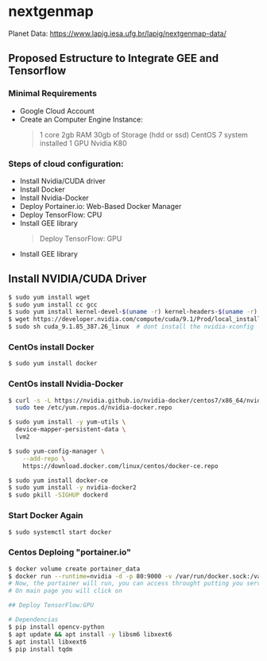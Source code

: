 # nextgenmap

Planet Data: https://www.lapig.iesa.ufg.br/lapig/nextgenmap-data/

## Proposed Estructure to Integrate GEE and Tensorflow

### Minimal Requirements
* Google Cloud Account
* Create an Computer Engine Instance:
    > 1 core
    > 2gb RAM
    > 30gb of Storage (hdd or ssd)
    > CentOS 7 system installed
    > 1 GPU Nvidia K80

### Steps of cloud configuration:
* Install Nvidia/CUDA driver
* Install Docker
* Install Nvidia-Docker
* Deploy Portainer.io: Web-Based Docker Manager
* Deploy TensorFlow: CPU
* Install GEE library
    > Deploy TensorFlow: GPU
* Install GEE library



## Install  NVIDIA/CUDA Driver
```sh
$ sudo yum install wget
$ sudo yum install cc gcc
$ sudo yum install kernel-devel-$(uname -r) kernel-headers-$(uname -r)
$ wget https://developer.nvidia.com/compute/cuda/9.1/Prod/local_installers/cuda_9.1.85_387.26_linux
$ sudo sh cuda_9.1.85_387.26_linux  # dont install the nvidia-xconfig
```

### CentOs install Docker
```sh
$ sudo yum install docker
```

### CentOs install Nvidia-Docker
```sh
$ curl -s -L https://nvidia.github.io/nvidia-docker/centos7/x86_64/nvidia-docker.repo | \ 
  sudo tee /etc/yum.repos.d/nvidia-docker.repo

$ sudo yum install -y yum-utils \
  device-mapper-persistent-data \
  lvm2

$ sudo yum-config-manager \
    --add-repo \
    https://download.docker.com/linux/centos/docker-ce.repo

$ sudo yum install docker-ce        
$ sudo yum install -y nvidia-docker2
$ sudo pkill -SIGHUP dockerd
```

### Start Docker Again
```sh
$ sudo systemctl start docker
```

### Centos Deploing "portainer.io"
``` sh
$ docker volume create portainer_data
$ docker run --runtime=nvidia -d -p 80:9000 -v /var/run/docker.sock:/var/run/docker.sock -v portainer_data:/data portainer/portainer
# Now, the portainer will run, you can access throught putting you server address on browser url.
# On main page you will click on 

## Deploy TensorFlow:GPU

# Dependencias
$ pip install opencv-python
$ apt update && apt install -y libsm6 libxext6
$ apt install libxext6
$ pip install tqdm
```
